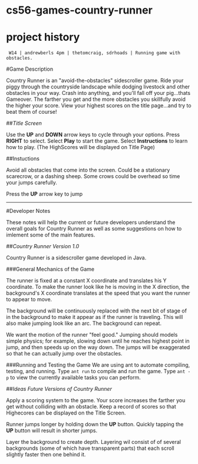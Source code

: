 cs56-games-country-runner
=========================


project history
===============
```
 W14 | andrewberls 4pm | thetomcraig, sdrhoads | Running game with obstacles.
```

#Game Description

Country Runner is an "avoid-the-obstacles" sidescroller game. Ride your piggy through the countryside landscape while dodging livestock and other obstacles in your way. Crash into anything, and you'll fall off your pig...thats Gameover. The farther you get and the more obstacles you skillfully avoid the higher your score. View your highest scores on the title page...and try to beat them of course!


##<i>Title Screen</i>

Use the <b>UP</b> and <b>DOWN</b> arrow keys to cycle through your options. Press <b>RIGHT</b> to select. 
Select <b>Play</b> to start the game. 
Select <b>Instructions</b> to learn how to play.
(The HighScores will be displayed on Title Page)


##Instuctions

Avoid all obstacles that come into the screen. Could be a stationary scarecrow, or a dashing sheep. Some crows could be overhead so time your jumps carefully. 

Press the <b>UP</b> arrow key to jump

--------------------------
#Developer Notes

These notes will help the current or future developers understand the overall goals for Country Runner as well as some suggestions on how to imlement some of the main features. 

##<i>Country Runner Version 1.0 </i>

Country Runner is a sidescroller game developed in Java. 

###General Mechanics of the Game

The runner is fixed at a constant X coordinate and translates his Y coordinate. 
To make the runner look like he is moving in the X direction, the background's X coordinate translates  at the speed that you want the runner to appear to move.  

The background will be continuously replaced with the next bit of stage of in the background to make it appear as if the runner is traveling. This will also make jumping look like an arc. The background can repeat. 
 
 
We want the motion of the runner "feel good." Jumping should models simple physics; for example, slowing down until he reaches highest point in jump, and then speeds up on the way down.  The jumps will be exaggerated so that he can actually jump over the obstacles. 

###Running and Testing the Game
We are using ant to automate compiling, testing, and running. 
Type `ant run` to compile and run the game.
Type `ant -p` to view the currently available tasks you can perform. 



##<i>Ideas Future Versions of Country Runner</i>

Apply a scoring system to the game. Your score increases the farther you get without colliding with an obstacle. Keep a record of scores so that Highecores can be displayed on the Title Screen. 

Runner jumps longer by holding down the <b>UP</b> button. Quickly tapping the <b>UP</b> button will result in shorter jumps. 

Layer the background to create depth. Layering wil consist of of several backgrounds (some of which have transparent parts) that each scroll slightly faster then one behind it. 

